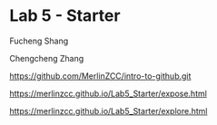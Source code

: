 # Lab 5 - Starter
Fucheng Shang


Chengcheng Zhang

https://github.com/MerlinZCC/intro-to-github.git

https://merlinzcc.github.io/Lab5_Starter/expose.html

https://merlinzcc.github.io/Lab5_Starter/explore.html

